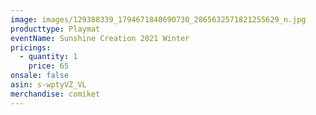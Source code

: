 ```yaml
---
image: images/129388339_1794671840690730_2865632571821255629_n.jpg
producttype: Playmat
eventName: Sunshine Creation 2021 Winter
pricings:
  - quantity: 1
    price: 65
onsale: false
asin: s-wptyVZ_VL
merchandise: comiket
---
```

